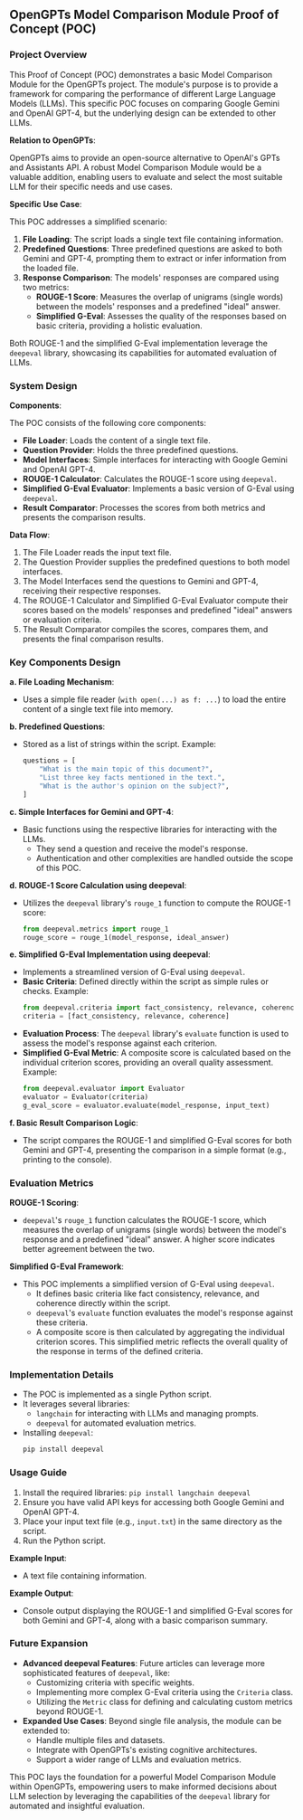 ## OpenGPTs Model Comparison Module Proof of Concept (POC)

### Project Overview

This Proof of Concept (POC) demonstrates a basic Model Comparison Module for the OpenGPTs project. The module's purpose is to provide a framework for comparing the performance of different Large Language Models (LLMs). This specific POC focuses on comparing Google Gemini and OpenAI GPT-4, but the underlying design can be extended to other LLMs.

**Relation to OpenGPTs**:

OpenGPTs aims to provide an open-source alternative to OpenAI's GPTs and Assistants API. A robust Model Comparison Module would be a valuable addition, enabling users to evaluate and select the most suitable LLM for their specific needs and use cases.

**Specific Use Case**:

This POC addresses a simplified scenario:

1. **File Loading**: The script loads a single text file containing information.
2. **Predefined Questions**: Three predefined questions are asked to both Gemini and GPT-4, prompting them to extract or infer information from the loaded file.
3. **Response Comparison**: The models' responses are compared using two metrics:
    - **ROUGE-1 Score**: Measures the overlap of unigrams (single words) between the models' responses and a predefined "ideal" answer.
    - **Simplified G-Eval**: Assesses the quality of the responses based on basic criteria, providing a holistic evaluation.

Both ROUGE-1 and the simplified G-Eval implementation leverage the `deepeval` library, showcasing its capabilities for automated evaluation of LLMs.

### System Design

**Components**:

The POC consists of the following core components:

- **File Loader**: Loads the content of a single text file.
- **Question Provider**: Holds the three predefined questions.
- **Model Interfaces**: Simple interfaces for interacting with Google Gemini and OpenAI GPT-4.
- **ROUGE-1 Calculator**: Calculates the ROUGE-1 score using `deepeval`.
- **Simplified G-Eval Evaluator**: Implements a basic version of G-Eval using `deepeval`.
- **Result Comparator**: Processes the scores from both metrics and presents the comparison results.

**Data Flow**:

1. The File Loader reads the input text file.
2. The Question Provider supplies the predefined questions to both model interfaces.
3. The Model Interfaces send the questions to Gemini and GPT-4, receiving their respective responses.
4. The ROUGE-1 Calculator and Simplified G-Eval Evaluator compute their scores based on the models' responses and predefined "ideal" answers or evaluation criteria.
5. The Result Comparator compiles the scores, compares them, and presents the final comparison results.

### Key Components Design

**a. File Loading Mechanism**:

- Uses a simple file reader (`with open(...) as f: ...`) to load the entire content of a single text file into memory.

**b. Predefined Questions**:

- Stored as a list of strings within the script. Example:
  ```python
  questions = [
      "What is the main topic of this document?",
      "List three key facts mentioned in the text.",
      "What is the author's opinion on the subject?",
  ]
  ```

**c. Simple Interfaces for Gemini and GPT-4**:

- Basic functions using the respective libraries for interacting with the LLMs. 
  - They send a question and receive the model's response.
  - Authentication and other complexities are handled outside the scope of this POC.

**d. ROUGE-1 Score Calculation using deepeval**:

- Utilizes the `deepeval` library's `rouge_1` function to compute the ROUGE-1 score:
  ```python
  from deepeval.metrics import rouge_1
  rouge_score = rouge_1(model_response, ideal_answer)
  ```

**e. Simplified G-Eval Implementation using deepeval**:

- Implements a streamlined version of G-Eval using `deepeval`.
- **Basic Criteria**: Defined directly within the script as simple rules or checks. Example:
  ```python
  from deepeval.criteria import fact_consistency, relevance, coherence
  criteria = [fact_consistency, relevance, coherence]
  ```
- **Evaluation Process**: The `deepeval` library's `evaluate` function is used to assess the model's response against each criterion.
- **Simplified G-Eval Metric**: A composite score is calculated based on the individual criterion scores, providing an overall quality assessment. Example:
  ```python
  from deepeval.evaluator import Evaluator
  evaluator = Evaluator(criteria)
  g_eval_score = evaluator.evaluate(model_response, input_text)
  ```

**f. Basic Result Comparison Logic**:

- The script compares the ROUGE-1 and simplified G-Eval scores for both Gemini and GPT-4, presenting the comparison in a simple format (e.g., printing to the console).

### Evaluation Metrics

**ROUGE-1 Scoring**:

- `deepeval`'s `rouge_1` function calculates the ROUGE-1 score, which measures the overlap of unigrams (single words) between the model's response and a predefined "ideal" answer. A higher score indicates better agreement between the two.

**Simplified G-Eval Framework**:

- This POC implements a simplified version of G-Eval using `deepeval`. 
  - It defines basic criteria like fact consistency, relevance, and coherence directly within the script.
  - `deepeval`'s `evaluate` function evaluates the model's response against these criteria.
  - A composite score is then calculated by aggregating the individual criterion scores. This simplified metric reflects the overall quality of the response in terms of the defined criteria.

### Implementation Details

- The POC is implemented as a single Python script.
- It leverages several libraries:
  - `langchain` for interacting with LLMs and managing prompts.
  - `deepeval` for automated evaluation metrics.
- Installing `deepeval`:
  ```bash
  pip install deepeval
  ```

### Usage Guide

1. Install the required libraries: `pip install langchain deepeval`
2. Ensure you have valid API keys for accessing both Google Gemini and OpenAI GPT-4.
3. Place your input text file (e.g., `input.txt`) in the same directory as the script.
4. Run the Python script.

**Example Input**:

- A text file containing information.

**Example Output**:

- Console output displaying the ROUGE-1 and simplified G-Eval scores for both Gemini and GPT-4, along with a basic comparison summary.

### Future Expansion

- **Advanced deepeval Features**: Future articles can leverage more sophisticated features of `deepeval`, like:
    - Customizing criteria with specific weights.
    - Implementing more complex G-Eval criteria using the `Criteria` class.
    - Utilizing the `Metric` class for defining and calculating custom metrics beyond ROUGE-1.
- **Expanded Use Cases**: Beyond single file analysis, the module can be extended to:
    - Handle multiple files and datasets.
    - Integrate with OpenGPTs's existing cognitive architectures.
    - Support a wider range of LLMs and evaluation metrics.

This POC lays the foundation for a powerful Model Comparison Module within OpenGPTs, empowering users to make informed decisions about LLM selection by leveraging the capabilities of the `deepeval` library for automated and insightful evaluation.

